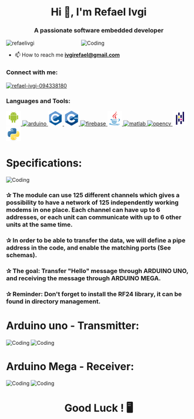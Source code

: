 <h1 align="center">Hi 👋, I'm Refael Ivgi</h1>
<h3 align="center">A passionate software embedded developer</h3>

<img align="right" alt="Coding" width="300" src="https://www.techbabble.zone/content/images/2021/07/46207-programmer-1.gif" >
<p align="left"> <img src="https://komarev.com/ghpvc/?username=refaelivgi&label=Profile%20views&color=0e75b6&style=flat" alt="refaelivgi" /> </p>

- 📫 How to reach me **ivgirefael@gmail.com**

<h3 align="left">Connect with me:</h3>
<p align="left">
<a href="https://linkedin.com/in/refael-ivgi-094338180" target="blank"><img align="center" src="https://raw.githubusercontent.com/rahuldkjain/github-profile-readme-generator/master/src/images/icons/Social/linked-in-alt.svg" alt="refael-ivgi-094338180" height="30" width="40" /></a>
</p>

<h3 align="left">Languages and Tools:</h3>
<p align="left"> <a href="https://developer.android.com" target="_blank" rel="noreferrer"> <img src="https://raw.githubusercontent.com/devicons/devicon/master/icons/android/android-original-wordmark.svg" alt="android" width="40" height="40"/> </a> <a href="https://www.arduino.cc/" target="_blank" rel="noreferrer"> <img src="https://cdn.worldvectorlogo.com/logos/arduino-1.svg" alt="arduino" width="40" height="40"/> </a> <a href="https://www.cprogramming.com/" target="_blank" rel="noreferrer"> <img src="https://raw.githubusercontent.com/devicons/devicon/master/icons/c/c-original.svg" alt="c" width="40" height="40"/> </a> <a href="https://www.w3schools.com/cpp/" target="_blank" rel="noreferrer"> <img src="https://raw.githubusercontent.com/devicons/devicon/master/icons/cplusplus/cplusplus-original.svg" alt="cplusplus" width="40" height="40"/> </a> <a href="https://firebase.google.com/" target="_blank" rel="noreferrer"> <img src="https://www.vectorlogo.zone/logos/firebase/firebase-icon.svg" alt="firebase" width="40" height="40"/> </a> <a href="https://www.java.com" target="_blank" rel="noreferrer"> <img src="https://raw.githubusercontent.com/devicons/devicon/master/icons/java/java-original.svg" alt="java" width="40" height="40"/> </a> <a href="https://www.mathworks.com/" target="_blank" rel="noreferrer"> <img src="https://upload.wikimedia.org/wikipedia/commons/2/21/Matlab_Logo.png" alt="matlab" width="40" height="40"/> </a> <a href="https://opencv.org/" target="_blank" rel="noreferrer"> <img src="https://www.vectorlogo.zone/logos/opencv/opencv-icon.svg" alt="opencv" width="40" height="40"/> </a> <a href="https://pandas.pydata.org/" target="_blank" rel="noreferrer"> <img src="https://raw.githubusercontent.com/devicons/devicon/2ae2a900d2f041da66e950e4d48052658d850630/icons/pandas/pandas-original.svg" alt="pandas" width="40" height="40"/> </a> <a href="https://www.python.org" target="_blank" rel="noreferrer"> <img src="https://raw.githubusercontent.com/devicons/devicon/master/icons/python/python-original.svg" alt="python" width="40" height="40"/> </a> </p>


<h1 align="left">Specifications:</h1>
<img align="center" alt="Coding" width="400" src="https://user-images.githubusercontent.com/109313481/234675017-ee49a304-3b32-44dd-932b-b9c7653dc42b.PNG" >

<h3 align="left">✰ The module can use 125 different channels which gives a possibility to have a network of 125 independently working modems in one place. Each channel can have up to 6 addresses, or each unit can communicate with up to 6 other units at the same time. </h3>

<h3 align="left">✰ In order to be able to transfer the data, we will define a pipe address in the code, and enable the matching ports (See schemas). </h3>

<h3 align="left">✰ The goal: Transfer "Hello" message through ARDUINO UNO, and receiving the message through ARDUINO MEGA. </h3>

<h3 align="left">✰ Reminder: Don't forget to install the RF24 library, it can be found in directory management. </h3>

<h1 align="left">Arduino uno - Transmitter:</h1>
<img align="center" alt="Coding" width="400" src="https://user-images.githubusercontent.com/109313481/234677835-4a086d79-737b-49fa-b61b-d80814d4da51.png" >
<img align="center" alt="Coding" width="400" src="https://user-images.githubusercontent.com/109313481/234679083-5782e939-4570-4641-af12-dabb2a179685.jpg" >


<h1 align="left">Arduino Mega - Receiver:</h1>
<img align="center" alt="Coding" width="400" src="https://user-images.githubusercontent.com/109313481/234680484-9dd6c532-3a25-45e1-a5f4-bacd9a2ffb58.jpg" >
<img align="center" alt="Coding" width="400" src="https://user-images.githubusercontent.com/109313481/234680073-71a63673-68ea-4fd9-a4dc-4275f71594e4.png" >


<h1 align="center"> Good Luck ! 🖥️</h1>
